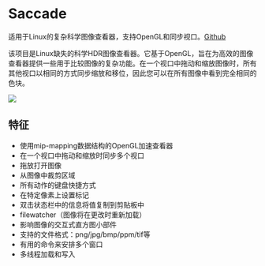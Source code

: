 # Saccade
适用于Linux的复杂科学图像查看器，支持OpenGL和同步视口。[Github](https://github.com/patwie/saccade)

该项目是Linux缺失的科学HDR图像查看器。它基于OpenGL，旨在为高效的图像查看器提供一些用于比较图像的复杂功能。在一个视口中拖动和缩放图像时，所有其他视口以相同的方式同步缩放和移位，因此您可以在所有图像中看到完全相同的色块。

![](Saccade.md.intro.gif)

## 特征
- 使用mip-mapping数据结构的OpenGL加速查看器
- 在一个视口中拖动和缩放时同步多个视口
- 拖放打开图像
- 从图像中裁剪区域
- 所有动作的键盘快捷方式
- 在特定像素上设置标记
- 双击状态栏中的信息将值复制到剪贴板中
- filewatcher（图像将在更改时重新加载）
- 影响图像的交互式直方图小部件
- 支持的文件格式：png/jpg/bmp/ppm/tif等
- 有用的命令来安排多个窗口
- 多线程加载和写入
